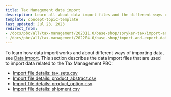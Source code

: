 ```yaml
---
title: Tax Management data import
description: Learn all about data import files and the different ways of importing data for the Tax Management PBC within you Spryker based projects.
template: concept-topic-template
last_updated: Jul 23, 2023
redirect_from:
- /docs/pbc/all/tax-management/202311.0/base-shop/spryker-tax/import-and-export-data/tax-management-data-import.html
- /docs/pbc/all/tax-management/202204.0/base-shop/import-and-export-data/tax-management-data-import.html
---
```



To learn how data import works and about different ways of importing data, see [Data import](/docs/dg/dev/data-import/{{page.version}}/data-import.html). This section describes the data import files that are used to import data related to the Tax Management PBC:

* [Import file details: tax_sets.csv](/docs/pbc/all/tax-management/{{page.version}}/base-shop/import-and-export-data/import-file-details-tax-sets.csv.html)
* [Import file details: product_abstract.csv](/docs/pbc/all/tax-management/{{page.version}}/base-shop/import-and-export-data/import-file-details-product-abstract.csv.html)
* [Import file details: product_option.csv](/docs/pbc/all/tax-management/{{page.version}}/base-shop/import-and-export-data/import-file-details-product-option.csv.html)
* [Import file details: shipment.csv](/docs/pbc/all/tax-management/{{page.version}}/base-shop/import-and-export-data/import-file-details-shipment.csv.html)
